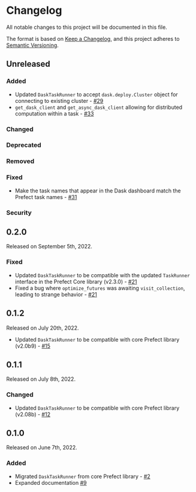 # Changelog

All notable changes to this project will be documented in this file.

The format is based on [Keep a Changelog](https://keepachangelog.com/en/1.0.0/),
and this project adheres to [Semantic Versioning](https://semver.org/spec/v2.0.0.html).

## Unreleased

### Added

- Updated `DaskTaskRunner` to accept `dask.deploy.Cluster` object for connecting to existing cluster - [#29](https://github.com/PrefectHQ/prefect-dask/pull/29)
- `get_dask_client` and `get_async_dask_client` allowing for distributed computation within a task - [#33](https://github.com/PrefectHQ/prefect-dask/pull/33)

### Changed

### Deprecated

### Removed

### Fixed

- Make the task names that appear in the Dask dashboard match the Prefect task names - [#31](https://github.com/PrefectHQ/prefect-dask/pull/31)

### Security

## 0.2.0

Released on September 5th, 2022.

### Fixed

- Updated `DaskTaskRunner` to be compatible with the updated `TaskRunner` interface in the Prefect Core library (v2.3.0) - [#21](https://github.com/PrefectHQ/prefect-dask/pull/21)
- Fixed a bug where `optimize_futures` was awaiting `visit_collection`, leading to strange behavior - [#21](https://github.com/PrefectHQ/prefect-dask/pull/21)

## 0.1.2

Released on July 20th, 2022.

- Updated `DaskTaskRunner` to be compatible with core Prefect library (v2.0b9) - [#15](https://github.com/PrefectHQ/prefect-dask/pull/15)

## 0.1.1

Released on July 8th, 2022.

### Changed

- Updated `DaskTaskRunner` to be compatible with core Prefect library (v2.08b) - [#12](https://github.com/PrefectHQ/prefect-dask/pull/12)

## 0.1.0

Released on June 7th, 2022.

### Added

- Migrated `DaskTaskRunner` from core Prefect library - [#2](https://github.com/PrefectHQ/prefect-dask/pull/2)
- Expanded documentation [#9](https://github.com/PrefectHQ/prefect-dask/pull/9)
